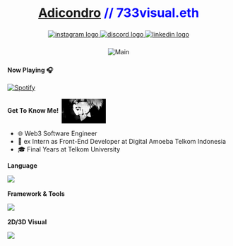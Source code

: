 <h1 align="center" style="color: blue;"><a href="https://www.linkedin.com/in/adicondro/" target="_blank">Adicondro</a> // 733visual.eth</h1>


###

<div align="center">
  <a href="https://www.instagram.com/733visual" target="_blank">
    <img src="https://img.shields.io/static/v1?message=Instagram&logo=instagram&label=&color=E4405F&logoColor=white&labelColor=&style=for-the-badge" height="35" alt="instagram logo"  />
  </a>
  <a href="https://discord.com/users/zepynn" target="_blank">
    <img src="https://img.shields.io/static/v1?message=Discord&logo=discord&label=&color=7289DA&logoColor=white&labelColor=&style=for-the-badge" height="35" alt="discord logo"  />
  </a>
  <a href="https://www.linkedin.com/in/adicondro/" target="_blank">
    <img src="https://img.shields.io/static/v1?message=LinkedIn&logo=linkedin&label=&color=0077B5&logoColor=white&labelColor=&style=for-the-badge" height="35" alt="linkedin logo"  />
  </a>
</div>

###

<div align="center">
  <img src="https://github.com/Adicondro/Adicondro/blob/main/gif/pixelarttown.gif" alt="Main" width="1080px"/>
</div>

###

**Now Playing 🎧**
<br />   
[![Spotify](https://spotify-now-playing-five-orcin.vercel.app/api/spotify)](https://open.spotify.com/user/adicondro_yusuf?si=5fe635aec8204552)
<br />
<br />
**Get To Know Me!︎︎ ︎︎︎**
<img display="block" alt="Yoriichi" width="100px" align="center" src="https://github.com/Adicondro/Adicondro/blob/db891d40052f01de8ab32e91ba6faa0466e7aa1d/gif/anime.gif" />

- 🌐 Web3 Software Engineer
- 💼 ex Intern as Front-End Developer at Digital Amoeba Telkom Indonesia
- 🎓 Final Years at Telkom University

**Language**
<br/>
<div align="left">
    <img src="https://skillicons.dev/icons?i=solidity,python,typescript,javascript,nodejs,java" /><br>
</div>

**Framework & Tools**
<br/>
<div align="left">
    <img src="https://skillicons.dev/icons?i=remix,nextjs,redux,express,aws,docker,mysql,spring" /><br>
</div>

**2D/3D Visual**
<br/>
<div align="left">
    <img src="https://skillicons.dev/icons?i=blender,aftereffects,gsap,framer" />
</div>


<br />
<br />
<br />
